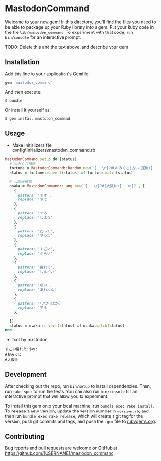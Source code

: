# MastodonCommand

Welcome to your new gem! In this directory, you'll find the files you need to be able to package up your Ruby library into a gem. Put your Ruby code in the file `lib/mastodon_command`. To experiment with that code, run `bin/console` for an interactive prompt.

TODO: Delete this and the text above, and describe your gem

## Installation

Add this line to your application's Gemfile:

```ruby
gem 'mastodon_command'
```

And then execute:

    $ bundle

Or install it yourself as:

    $ gem install mastodon_command

## Usage

- Make initializers file  
config\initializers\mastodon_command.rb

```ruby
MastodonCommand.setup do |status|
  # おみくじ機能
  fortune = MastodonCommand::Random.new('[ 　\n]?#(おみくじ|占い|運勢)[ 　\n]?', %w(大吉 中吉 小吉 吉 半吉 凶 大凶))
  status = fortune.convert(status) if fortune.match(status)

  # 大阪弁機能
  osaka = MastodonCommand::Lang.new('[ 　\n]?#(大阪弁)[ 　\n]?', [
    {
      pattern: 'です',
      replace: 'やで'
    },
    {
      pattern: 'する',
      replace: 'しよる'
    },
    {
      pattern: 'だった',
      replace: 'やった'
    },
    {
      pattern: 'すごい',
      replace: 'えらい'
    },
    {
      pattern: '疲れた',
      replace: 'しんどい'
    },
    {
      pattern: 'ない',
      replace: 'あれへん'
    },
    {
      pattern: '(バカ|ばか)',
      replace: 'アホ'
    },

  ])
  status = osaka.convert(status) if osaka.match(status)
end
```

- toot by mastodon

```text
すごい疲れた:joy: 
#おみくじ
#大阪弁
```

## Development

After checking out the repo, run `bin/setup` to install dependencies. Then, run `rake spec` to run the tests. You can also run `bin/console` for an interactive prompt that will allow you to experiment.

To install this gem onto your local machine, run `bundle exec rake install`. To release a new version, update the version number in `version.rb`, and then run `bundle exec rake release`, which will create a git tag for the version, push git commits and tags, and push the `.gem` file to [rubygems.org](https://rubygems.org).

## Contributing

Bug reports and pull requests are welcome on GitHub at https://github.com/[USERNAME]/mastodon_command.
